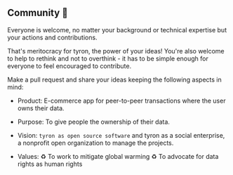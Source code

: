 ## Community :high_brightness:
Everyone is welcome, no matter your background or technical expertise but your actions and contributions. 

That's meritocracy for tyron, the power of your ideas! You're also welcome to help to rethink and not to overthink - it has to be simple enough for everyone to feel encouraged to contribute.

Make a pull request and share your ideas keeping the following aspects in mind:

- Product: E-commerce app for peer-to-peer transactions where the user owns their data.

- Purpose: To give people the ownership of their data.

- Vision: ```tyron as open source software``` and tyron as a social enterprise, a nonprofit open organization to manage the projects.

- Values:
:recycle: To work to mitigate global warming
:recycle: To advocate for data rights as human rights
